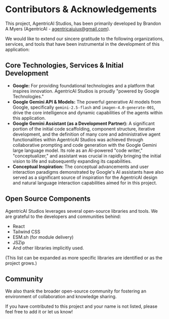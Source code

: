 
# Contributors & Acknowledgements

This project, AgentricAI Studios, has been primarily developed by Brandon A Myers (AgentricAI - agentricaiuiux@gmail.com).

We would like to extend our sincere gratitude to the following organizations, services, and tools that have been instrumental in the development of this application:

## Core Technologies, Services & Initial Development

*   **Google:** For providing foundational technologies and a platform that inspires innovation. AgentricAI Studios is proudly "powered by Google Technologies."
*   **Google Gemini API & Models:** The powerful generative AI models from Google, specifically `gemini-2.5-flash` and `imagen-4.0-generate-001`, drive the core intelligence and dynamic capabilities of the agents within this application.
*   **Google Gemini Assistant (as a Development Partner):** A significant portion of the initial code scaffolding, component structure, iterative development, and the definition of many core and administrative agent functionalities within AgentricAI Studios was achieved through collaborative prompting and code generation with the Google Gemini large language model. Its role as an AI-powered "code writer," "conceptualizer," and assistant was crucial in rapidly bringing the initial vision to life and subsequently expanding its capabilities.
*   **Conceptual Inspiration:** The conceptual advancements and user interaction paradigms demonstrated by Google's AI assistants have also served as a significant source of inspiration for the AgentricAI design and natural language interaction capabilities aimed for in this project.

## Open Source Components

AgentricAI Studios leverages several open-source libraries and tools. We are grateful to the developers and communities behind:

*   React
*   Tailwind CSS
*   ESM.sh (for module delivery)
*   JSZip
*   And other libraries implicitly used.

(This list can be expanded as more specific libraries are identified or as the project grows.)

## Community

We also thank the broader open-source community for fostering an environment of collaboration and knowledge sharing.

If you have contributed to this project and your name is not listed, please feel free to add it or let us know!
